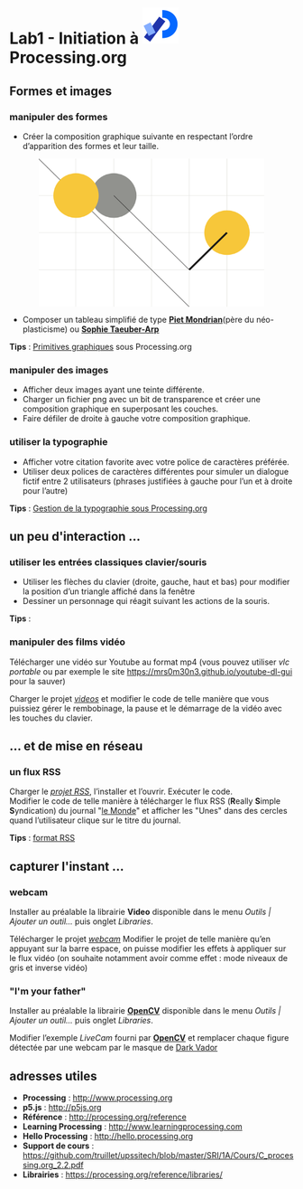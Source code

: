 # Lab1 - Initiation à <img src="https://github.com/truillet/upssitech/blob/master/SRI/1A/Code/Processing_2021_logo.png" width=64> Processing.org
## Formes et images
### manipuler des formes
*	Créer la composition graphique suivante en respectant l’ordre d’apparition des formes et leur taille.
<p align="center">
<img src="https://github.com/truillet/processing/blob/master/data/img/lab1_figure1.png" align="center" width=400>
</p>

*	Composer un tableau simplifié de type **[Piet Mondrian](https://www.wikiart.org/en/piet-mondrian)**(père du néo-plasticisme) ou **[Sophie Taeuber-Arp](https://www.wikiart.org/en/sophie-taeuber-arp)**

**Tips** : [Primitives graphiques](https://processing.org/reference/#shape) sous Processing.org

### manipuler des images
*	Afficher deux images ayant une teinte différente.
*	Charger un fichier png avec un bit de transparence et créer une composition graphique en superposant les couches.
*	Faire défiler de droite à gauche votre composition graphique.


### utiliser la typographie
*	Afficher votre citation favorite avec votre police de caractères préférée.
*	Utiliser deux polices de caractères différentes pour simuler un dialogue fictif entre 2 utilisateurs (phrases justifiées à gauche pour l’un et à droite pour l’autre)

**Tips** : [Gestion de la typographie sous Processing.org](https://processing.org/reference/#typography) 

## un peu d'interaction ...
### utiliser les entrées classiques clavier/souris
*	Utiliser les flèches du clavier (droite, gauche, haut et bas) pour modifier la position d’un triangle affiché dans la fenêtre
*	Dessiner un personnage qui réagit suivant les actions de la souris.

**Tips** : 

### manipuler des films vidéo
Télécharger une vidéo sur Youtube au format mp4 (vous pouvez utiliser *vlc portable* ou par exemple le site https://mrs0m30n3.github.io/youtube-dl-gui pour la sauver)

Charger le projet *[videos](https://github.com/truillet/upssitech/blob/master/SRI/1A/Code/videos.zip)* et modifier le code de telle manière que vous puissiez gérer le rembobinage, la pause et le démarrage de la vidéo avec les touches du clavier.

## ... et de mise en réseau
### un flux RSS
Charger le *[projet RSS](https://github.com/truillet/upssitech/blob/master/SRI/1A/Code/rss.zip)*, l’installer et l’ouvrir.
Exécuter le code.	
Modifier le code de telle manière à télécharger le flux RSS (**R**eally **S**imple **S**yndication) du journal "[le Monde](https://www.lemonde.fr/rss/une.xml)" et afficher les "Unes" dans des cercles quand l’utilisateur clique sur le titre du journal.

**Tips** : [format RSS](https://fr.wikipedia.org/wiki/RSS)

## capturer l'instant ...
### webcam
Installer au préalable la librairie **Video** disponible dans le menu *Outils | Ajouter un outil…* puis onglet *Libraries*.

Télécharger le projet *[webcam](https://github.com/truillet/upssitech/blob/master/SRI/1A/Code/webcam.zip)* 
Modifier le projet de telle manière qu’en appuyant sur la barre espace, on puisse modifier les effets à appliquer sur le flux vidéo (on souhaite notamment avoir comme effet : mode niveaux de gris et inverse vidéo)

### "I'm your father"
Installer au préalable la librairie **[OpenCV](https://github.com/atduskgreg/opencv-processing/releases)** disponible dans le menu *Outils | Ajouter un outil…* puis onglet *Libraries*.

Modifier l’exemple *LiveCam* fourni par **[OpenCV](https://github.com/atduskgreg/opencv-processing/releases)** et remplacer chaque figure détectée par une webcam par le masque de [Dark Vador](https://github.com/truillet/upssitech/blob/master/SRI/1A/Code/darth_vader.png)

## adresses utiles
*	**Processing** : http://www.processing.org
*	**p5.js** : http://p5js.org
*	**Référence** : http://processing.org/reference
*	**Learning Processing** : http://www.learningprocessing.com
*	**Hello Processing** : http://hello.processing.org
*	**Support de cours** :	 https://github.com/truillet/upssitech/blob/master/SRI/1A/Cours/C_processing.org_2.2.pdf
*	**Librairies** : https://processing.org/reference/libraries/
